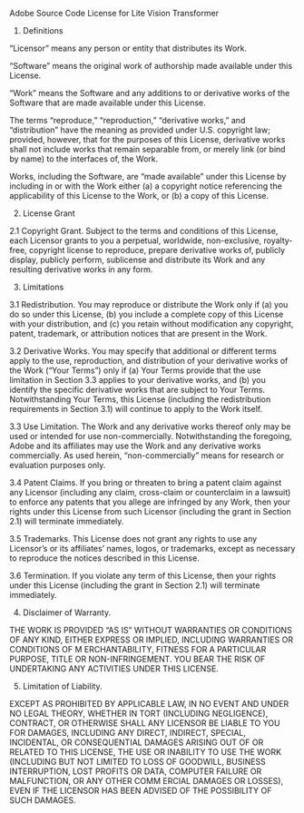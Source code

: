 Adobe Source Code License for Lite Vision Transformer

1. Definitions

“Licensor” means any person or entity that distributes its Work.

“Software” means the original work of authorship made available under this License.

“Work” means the Software and any additions to or derivative works of the Software that are made available under
this License.

The terms “reproduce,” “reproduction,” “derivative works,” and “distribution” have the meaning as provided under
U.S. copyright law; provided, however, that for the purposes of this License, derivative works shall not include
works that remain separable from, or merely link (or bind by name) to the interfaces of, the Work.

Works, including the Software, are “made available” under this License by including in or with the Work either
(a) a copyright notice referencing the applicability of this License to the Work, or (b) a copy of this License.

2. License Grant

2.1 Copyright Grant. Subject to the terms and conditions of this License, each Licensor grants to you a perpetual,
worldwide, non-exclusive, royalty-free, copyright license to reproduce, prepare derivative works of, publicly
display, publicly perform, sublicense and distribute its Work and any resulting derivative works in any form.

3. Limitations

3.1 Redistribution. You may reproduce or distribute the Work only if (a) you do so under this License, (b) you
include a complete copy of this License with your distribution, and (c) you retain without modification any
copyright, patent, trademark, or attribution notices that are present in the Work.

3.2 Derivative Works. You may specify that additional or different terms apply to the use, reproduction, and
distribution of your derivative works of the Work (“Your Terms”) only if (a) Your Terms provide that the use
limitation in Section 3.3 applies to your derivative works, and (b) you identify the specific derivative works
that are subject to Your Terms. Notwithstanding Your Terms, this License (including the redistribution
requirements in Section 3.1) will continue to apply to the Work itself.

3.3 Use Limitation. The Work and any derivative works thereof only may be used or intended for use
non-commercially. Notwithstanding the foregoing, Adobe and its affiliates may use the Work and any derivative
works commercially. As used herein, “non-commercially” means for research or evaluation purposes only.

3.4 Patent Claims. If you bring or threaten to bring a patent claim against any Licensor (including any claim,
cross-claim or counterclaim in a lawsuit) to enforce any patents that you allege are infringed by any Work, then
your rights under this License from such Licensor (including the grant in Section 2.1) will terminate immediately.

3.5 Trademarks. This License does not grant any rights to use any Licensor’s or its affiliates’ names, logos,
or trademarks, except as necessary to reproduce the notices described in this License.

3.6 Termination. If you violate any term of this License, then your rights under this License (including the
grant in Section 2.1) will terminate immediately.

4. Disclaimer of Warranty.

THE WORK IS PROVIDED “AS IS” WITHOUT WARRANTIES OR CONDITIONS OF ANY KIND, EITHER EXPRESS OR IMPLIED, INCLUDING
WARRANTIES OR CONDITIONS OF M ERCHANTABILITY, FITNESS FOR A PARTICULAR PURPOSE, TITLE OR NON-INFRINGEMENT. YOU
BEAR THE RISK OF UNDERTAKING ANY ACTIVITIES UNDER THIS LICENSE.

5. Limitation of Liability.

EXCEPT AS PROHIBITED BY APPLICABLE LAW, IN NO EVENT AND UNDER NO LEGAL THEORY, WHETHER IN TORT (INCLUDING
NEGLIGENCE), CONTRACT, OR OTHERWISE SHALL ANY LICENSOR BE LIABLE TO YOU FOR DAMAGES, INCLUDING ANY DIRECT,
INDIRECT, SPECIAL, INCIDENTAL, OR CONSEQUENTIAL DAMAGES ARISING OUT OF OR RELATED TO THIS LICENSE, THE USE OR
INABILITY TO USE THE WORK (INCLUDING BUT NOT LIMITED TO LOSS OF GOODWILL, BUSINESS INTERRUPTION, LOST PROFITS OR
DATA, COMPUTER FAILURE OR MALFUNCTION, OR ANY OTHER COMM ERCIAL DAMAGES OR LOSSES), EVEN IF THE LICENSOR HAS BEEN
ADVISED OF THE POSSIBILITY OF SUCH DAMAGES.